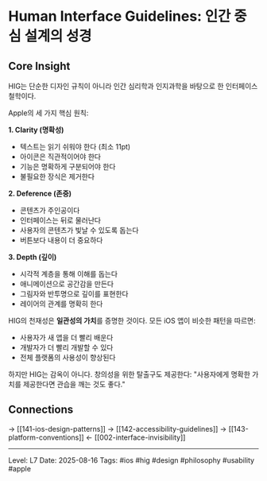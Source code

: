 # Human Interface Guidelines: 인간 중심 설계의 성경

## Core Insight
HIG는 단순한 디자인 규칙이 아니라 인간 심리학과 인지과학을 바탕으로 한 인터페이스 철학이다.

Apple의 세 가지 핵심 원칙:

**1. Clarity (명확성)**
- 텍스트는 읽기 쉬워야 한다 (최소 11pt)
- 아이콘은 직관적이어야 한다
- 기능은 명확하게 구분되어야 한다
- 불필요한 장식은 제거한다

**2. Deference (존중)**
- 콘텐츠가 주인공이다
- 인터페이스는 뒤로 물러난다
- 사용자의 콘텐츠가 빛날 수 있도록 돕는다
- 버튼보다 내용이 더 중요하다

**3. Depth (깊이)**
- 시각적 계층을 통해 이해를 돕는다
- 애니메이션으로 공간감을 만든다
- 그림자와 반투명으로 깊이를 표현한다
- 레이어의 관계를 명확히 한다

HIG의 천재성은 **일관성의 가치**를 증명한 것이다. 모든 iOS 앱이 비슷한 패턴을 따르면:
- 사용자가 새 앱을 더 빨리 배운다
- 개발자가 더 빨리 개발할 수 있다
- 전체 플랫폼의 사용성이 향상된다

하지만 HIG는 감옥이 아니다. 창의성을 위한 탈출구도 제공한다: "사용자에게 명확한 가치를 제공한다면 관습을 깨는 것도 좋다."

## Connections
→ [[141-ios-design-patterns]]
→ [[142-accessibility-guidelines]]
→ [[143-platform-conventions]]
← [[002-interface-invisibility]]

---
Level: L7
Date: 2025-08-16
Tags: #ios #hig #design #philosophy #usability #apple